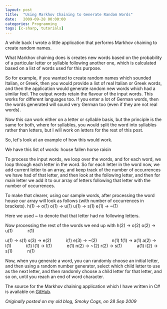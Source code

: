 ```yaml
---
layout: post
title:  "Using Markhov Chaining to Generate Random Words"
date:   2009-09-28 00:00:00
categories: Programming
tags: [c-sharp, tutorials]
---
```


A while back I wrote a little application that performs Markhov chaining to create random names.

What Markhov chaining does is creates new words based on the probability of a particular letter or syllable following another one, which is calculated based on a list of words used for this purpose.

So for example, if you wanted to create random names which sounded Italian, or Greek, then you would provide a list of real Italian or Greek words, and then the application would generate random new words which had a similar feel. The output words retain the flavour of the input words. This works for different languages too. If you enter a lot of German words, then the words generated will sound very German too (even if they are not real words).

Now this can work either on a letter or syllable basis, but the principle is the same for both, where for syllables, you would split the word into syllables rather than letters, but I will work on letters for the rest of this post.

So, let's look at an example of how this would work.

We have this list of words:
house
fallen
horse
raisin

To process the input words, we loop over the words, and for each word, we loop through each letter in the word. So for each letter in the word now, we add current letter to an array, and keep track of the number of occurrences we have had of that letter, and then look at the following letter, and then for main letter we add it to our array of letters following that letter with the number of occurrences.

To make that clearer, using our sample words, after processing the word house our array will look as follows (with number of occurrences in brackets).
h(1) -> o(1)
o(1) -> u(1)
u(1) -> s(1)
e(1) -> ~(1)

Here we used ~ to denote that that letter had no following letters.

Now processing the rest of the words we end up with
h(2) -> o(2)
o(2) -> u(1)
&nbsp;&nbsp;&nbsp;&nbsp;&nbsp;&nbsp;&nbsp;&nbsp;&nbsp;&nbsp;&nbsp;r(1)

u(1) -> s(1)
s(3) -> e(2)
&nbsp;&nbsp;&nbsp;&nbsp;&nbsp;&nbsp;&nbsp;&nbsp;&nbsp;&nbsp;&nbsp;i(1)
e(3) -> ~(2)
&nbsp;&nbsp;&nbsp;&nbsp;&nbsp;&nbsp;&nbsp;&nbsp;&nbsp;&nbsp;&nbsp;n(1)
f(1)  -> a(1)
a(2)  -> l(1)
&nbsp;&nbsp;&nbsp;&nbsp;&nbsp;&nbsp;&nbsp;&nbsp;&nbsp;&nbsp;&nbsp;i(1)
l(1)   -> l(1)
&nbsp;&nbsp;&nbsp;&nbsp;&nbsp;&nbsp;&nbsp;&nbsp;&nbsp;&nbsp;&nbsp;e(1)
n(2)  -> ~(2)
r(2)   -> s(1)
&nbsp;&nbsp;&nbsp;&nbsp;&nbsp;&nbsp;&nbsp;&nbsp;&nbsp;&nbsp;&nbsp;a(1)
i(2)    -> s(1)
&nbsp;&nbsp;&nbsp;&nbsp;&nbsp;&nbsp;&nbsp;&nbsp;&nbsp;&nbsp;&nbsp;n(1)

Now, when you generate a word, you can randomly choose an initial letter, and then using a random number generator, select which child letter to use as the next letter, and then randomly choose a child letter for that letter, and so on, until you reach an end of word character.

The source for the Markhov chaining application which I have written in C# is available on [GitHub](https://github.com/sjmeunier/markhov-word-generator).

_Originally posted on my old blog, Smoky Cogs, on 28 Sep 2009_
